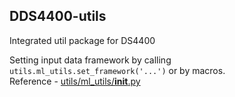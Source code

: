 ## DDS4400-utils
Integrated util package for DS4400

Setting input data framework by calling `utils.ml_utils.set_framework('...')` or by macros. <br />
Reference - [utils/ml_utils/__init__.py](https://github.com/JerryGCDing/DS4400-Spring2023/blob/main/Homework/hw3/utils/ml_utils/framework_handler.py)

